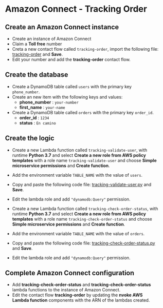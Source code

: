 # Amazon Connect - Tracking Order

## Create an Amazon Connect instance

* Create an instance of Amazon Connect
* Claim a **Toll free** number
* Creta a new contact flow called `tracking-order`, import the following file: [tracking-order](tracking-order) and **Save**.
* Edit your number and add the **tracking-order** contact flow.

## Create the database

* Create a DynamoDB table called `users` with the primary key `phone_number`.
* Create an new item with the following keys and values:
    * **phone_number** : `your-number`
    * **first_name** : `your-name`
* Create a DynamoDB table called `orders` with the primary key `order_id`.
    * **order_id** : `1234`
    * **status** : `En camino` 

## Create the logic

* Create a new Lambda function called `tracking-validate-user`, with runtime **Python 3.7** and select **Create a new role from AWS policy templates** with a role name `tracking-validate-user` and choose **Simple microservice permissions** and **Create function**.
* Add the environment variable `TABLE_NAME` with the value of `users`.
* Copy and paste the following code file: [tracking-validate-user.py](tracking-validate-user.py) and **Save**.
* Edit the lambda role and add `"dynamodb:Query"` permission.


* Create a new Lambda function called `tracking-check-order-status`, with runtime **Python 3.7** and select **Create a new role from AWS policy templates** with a role name `tracking-check-order-status` and choose **Simple microservice permissions** and **Create function**.
* Add the environment variable `TABLE_NAME` with the value of `orders`.
* Copy and paste the following code file: [tracking-check-order-status.py](tracking-check-order-status.py) and **Save**.
* Edit the lambda role and add `"dynamodb:Query"` permission.

## Complete Amazon Connect configuration

* Add **tracking-check-order-status** and **tracking-check-order-status** lambda functions to the instance of Amazon Connect.
* Edit the contact flow **tracking-order** by updating the **nvoke AWS Lambda function** components with the ARN of the lambdas created.